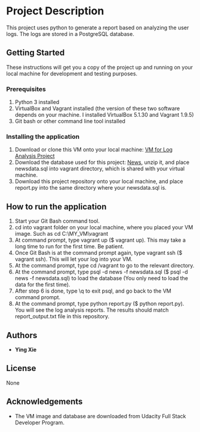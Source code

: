 # Project Description

This project uses python to generate a report based on analyzing the user logs. The logs are stored in a PostgreSQL database.

## Getting Started

These instructions will get you a copy of the project up and running on your local machine for development and testing purposes.

### Prerequisites

1. Python 3 installed
2. VirtualBox and Vagrant installed (the version of these two software depends on your machine. I installed VirtualBox 5.1.30 and Vagrant 1.9.5)
3. Git bash or other command line tool installed

### Installing the application

1. Download or clone this VM onto your local machine: [VM for Log Analysis Project](http://github.com/udacity/fullstack-nanodegree-vm)
2. Download the database used for this project: [News](https://d17h27t6h515a5.cloudfront.net/topher/2016/August/57b5f748_newsdata/newsdata.zip), unzip it, and place newsdata.sql into vagrant directory, which is shared with your virtual machine.
3. Download this project repository onto your local machine, and place report.py into the same directory where your newsdata.sql is.

## How to run the application

1. Start your Git Bash command tool.
2. cd into vagrant folder on your local machine, where you placed your VM image. Such as cd C:\MY_VM\vagrant
3. At command prompt, type vagrant up ($ vagrant up). This may take a long time to run for the first time. Be patient.
4. Once Git Bash is at the command prompt again, type vagrant ssh ($ vagrant ssh). This will let your log into your VM.
5. At the command prompt, type cd /vagrant to go to the relevant directory.
6. At the command prompt, type psql -d news -f newsdata.sql ($ psql -d news -f newsdata.sql) to load the database (You only need to load the data for the first time).
7. After step 6 is done, type \q to exit psql, and go back to the VM command prompt.
8. At the command prompt, type python report.py ($ python report.py). You will see the log analysis reports. The results should match report_output.txt file in this repository.


## Authors

* **Ying Xie**

## License

None

## Acknowledgements

* The VM image and database are downloaded from Udacity Full Stack Developer Program.

